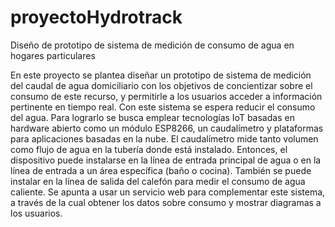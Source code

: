 # proyectoHydrotrack

Diseño de prototipo de sistema de medición de consumo de agua en hogares particulares

En este proyecto se plantea diseñar un prototipo de sistema de medición del caudal de agua domiciliario con los objetivos de concientizar sobre el consumo de este recurso, y permitirle a los usuarios acceder a información pertinente en tiempo real. Con este sistema se espera reducir el consumo del agua. Para lograrlo se busca emplear tecnologías IoT basadas en hardware abierto como un módulo ESP8266, un caudalímetro y plataformas para aplicaciones basadas en la nube. El caudalímetro mide tanto volumen como flujo de agua en la tubería donde está instalado. Entonces, el dispositivo puede instalarse en la línea de entrada principal de agua o en la línea de entrada a un área específica (baño o cocina). También se puede instalar en la línea de salida del calefón para medir el consumo de agua caliente. Se apunta a usar un servicio web para complementar este sistema, a través de la cual obtener los datos sobre consumo y mostrar diagramas a los usuarios.

